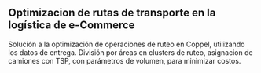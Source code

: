 ## Optimizacion de rutas de transporte en la logística de e-Commerce

Solución a la optimización de operaciones de ruteo en Coppel, utilizando los datos de entrega. División por áreas en clusters de ruteo, asignacion de camiones con TSP, con parámetros de volumen, para minimizar costos.
